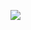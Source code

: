 ![](http://www.plantuml.com/plantuml/proxy?cache=no&src=https://raw.githubusercontent.com/oleksandrblazhko/ai-214-zhevneryuk/ai-214-zhevneryuk_with_laboratory_work_7/2-SoftwareDesign/2.7-PlantUML/UML-Deployment.puml)
